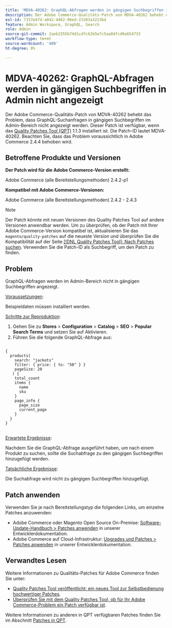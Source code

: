 ```yaml
---
title: 'MDVA-40262: GraphQL-Abfragen werden in gängigen Suchbegriffen in Admin nicht angezeigt'
description: Der Adobe Commerce-Qualitäts-Patch von MDVA-40262 behebt das Problem, dass GraphQL-Suchanfragen in gängigen Suchbegriffen im Admin-Bereich nicht angezeigt werden. Dieser Patch ist verfügbar, wenn das [Quality Patches Tool (QPT)](https://experienceleague.adobe.com/en/docs/commerce-operations/upgrade-guide/patches/overview) 1.1.3 installiert ist. Die Patch-ID lautet MDVA-40262. Beachten Sie, dass das Problem voraussichtlich in Adobe Commerce 2.4.4 behoben wird.
exl-id: 7157e47d-a042-4462-96ed-23203a3213bd
feature: Admin Workspace, GraphQL, Search
role: Admin
source-git-commit: 2aeb2355b74d1cdfc62b5e7c5aa04fcd0a654733
workflow-type: tm+mt
source-wordcount: '409'
ht-degree: 0%

---
```


# MDVA-40262: GraphQL-Abfragen werden in gängigen Suchbegriffen in Admin nicht angezeigt

Der Adobe Commerce-Qualitäts-Patch von MDVA-40262 behebt das Problem, dass GraphQL-Suchanfragen in gängigen Suchbegriffen im Admin-Bereich nicht angezeigt werden. Dieser Patch ist verfügbar, wenn das [Quality Patches Tool (QPT)](https://experienceleague.adobe.com/en/docs/commerce-operations/upgrade-guide/patches/overview) 1.1.3 installiert ist. Die Patch-ID lautet MDVA-40262. Beachten Sie, dass das Problem voraussichtlich in Adobe Commerce 2.4.4 behoben wird.

## Betroffene Produkte und Versionen

**Der Patch wird für die Adobe Commerce-Version erstellt:**

Adobe Commerce (alle Bereitstellungsmethoden) 2.4.2-p1

**Kompatibel mit Adobe Commerce-Versionen:**

Adobe Commerce (alle Bereitstellungsmethoden) 2.4.2 - 2.4.3

>[!NOTE]
>
>Der Patch könnte mit neuen Versionen des Quality Patches Tool auf andere Versionen anwendbar werden. Um zu überprüfen, ob der Patch mit Ihrer Adobe Commerce-Version kompatibel ist, aktualisieren Sie das `magento/quality-patches` auf die neueste Version und überprüfen Sie die Kompatibilität auf der Seite [[!DNL Quality Patches Tool]: Nach Patches suchen](https://experienceleague.adobe.com/tools/commerce-quality-patches/index.html). Verwenden Sie die Patch-ID als Suchbegriff, um den Patch zu finden.

## Problem

GraphQL-Abfragen werden im Admin-Bereich nicht in gängigen Suchbegriffen angezeigt.

<u>Voraussetzungen</u>:

Beispieldaten müssen installiert werden.

<u>Schritte zur Reproduktion</u>:

1. Gehen Sie zu **Stores** > **Configuration** > **Catalog** > **SEO** > **Popular Search Terms** und setzen Sie auf Aktivieren.
1. Führen Sie die folgende GraphQL-Abfrage aus:

<pre>
<code class="language-graphql">
&lbrace;
  products(
    search: "jackets"
    filter: { price: { to: "50" } }
    pageSize: 20
   ) &lbrace;
    total_count
    items &lbrace;
      name
      sku
    &rbrace;
    page_info &lbrace;
      page_size
      current_page
    &rbrace;
  &rbrace;
&rbrace;
</code>
</pre>

<u>Erwartete Ergebnisse</u>:

Nachdem Sie die GraphQL-Abfrage ausgeführt haben, um nach einem Produkt zu suchen, sollte die Suchabfrage zu den gängigen Suchbegriffen hinzugefügt werden.

<u>Tatsächliche Ergebnisse</u>:

Die Suchabfrage wird nicht zu gängigen Suchbegriffen hinzugefügt.

## Patch anwenden

Verwenden Sie je nach Bereitstellungstyp die folgenden Links, um einzelne Patches anzuwenden:

* Adobe Commerce oder Magento Open Source On-Premise: [Software-Update-Handbuch > Patches anwenden](https://experienceleague.adobe.com/en/docs/commerce-operations/tools/quality-patches-tool/usage) in unserer Entwicklerdokumentation.
* Adobe Commerce auf Cloud-Infrastruktur: [Upgrades und Patches > Patches anwenden](https://experienceleague.adobe.com/en/docs/commerce-cloud-service/user-guide/develop/upgrade/apply-patches) in unserer Entwicklerdokumentation.

## Verwandtes Lesen

Weitere Informationen zu Qualitäts-Patches für Adobe Commerce finden Sie unter:

* [Quality Patches Tool veröffentlicht: ein neues Tool zur Selbstbedienung hochwertiger Patches](/help/announcements/adobe-commerce-announcements/magento-quality-patches-released-new-tool-to-self-serve-quality-patches.md).
* [Überprüfen Sie mit dem Quality Patches Tool, ob für Ihr Adobe Commerce-Problem ein Patch verfügbar ist](/help/support-tools/patches-available-in-qpt-tool/check-patch-for-magento-issue-with-magento-quality-patches.md).

Weitere Informationen zu anderen in QPT verfügbaren Patches finden Sie im Abschnitt [Patches in QPT](https://support.magento.com/hc/en-us/sections/360010506631-Patches-available-in-QPT-tool-).
